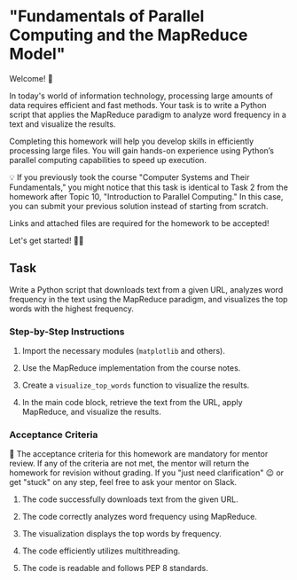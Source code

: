 # "Fundamentals of Parallel Computing and the MapReduce Model"

Welcome! 🧠

In today's world of information technology, processing large amounts of data requires efficient and fast methods. Your task is to write a Python script that applies the MapReduce paradigm to analyze word frequency in a text and visualize the results.

Completing this homework will help you develop skills in efficiently processing large files. You will gain hands-on experience using Python’s parallel computing capabilities to speed up execution.

💡 If you previously took the course "Computer Systems and Their Fundamentals," you might notice that this task is identical to Task 2 from the homework after Topic 10, "Introduction to Parallel Computing." In this case, you can submit your previous solution instead of starting from scratch.

Links and attached files are required for the homework to be accepted!

Let's get started! 💪🏼

## Task

Write a Python script that downloads text from a given URL, analyzes word frequency in the text using the MapReduce paradigm, and visualizes the top words with the highest frequency.

### Step-by-Step Instructions

1. Import the necessary modules (`matplotlib` and others).

2. Use the MapReduce implementation from the course notes.

3. Create a `visualize_top_words` function to visualize the results.

4. In the main code block, retrieve the text from the URL, apply MapReduce, and visualize the results.

### Acceptance Criteria

📌 The acceptance criteria for this homework are mandatory for mentor review. If any of the criteria are not met, the mentor will return the homework for revision without grading. If you "just need clarification" 😉 or get "stuck" on any step, feel free to ask your mentor on Slack.

1. The code successfully downloads text from the given URL.

2. The code correctly analyzes word frequency using MapReduce.

3. The visualization displays the top words by frequency.

4. The code efficiently utilizes multithreading.

5. The code is readable and follows PEP 8 standards.

